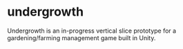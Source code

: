 # undergrowth

Undergrowth is an in-progress vertical slice prototype for a gardening/farming management game built in Unity.
